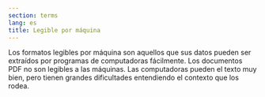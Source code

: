 ```yaml
---
section: terms
lang: es
title: Legible por máquina
---
```


Los formatos legibles por máquina son aquellos que sus datos pueden ser extraídos por programas de computadoras fácilmente. Los documentos PDF no son legibles a las máquinas. Las computadoras pueden el texto muy bien, pero tienen grandes dificultades entendiendo el contexto que los rodea.
